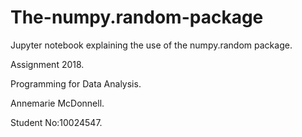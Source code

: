 # The-numpy.random-package
Jupyter notebook explaining the use of the numpy.random package.

Assignment 2018.

Programming for Data Analysis.

Annemarie McDonnell.

Student No:10024547.

